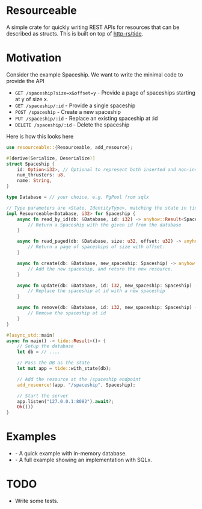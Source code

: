 # Resourceable

A simple crate for quickly writing REST APIs for resources that can be described as structs. This is built on top of [http-rs/tide](https://github.com/http-rs/tide).

# Motivation

Consider the example Spaceship. We want to write the minimal code to provide the API

- `GET /spaceship?size=x&offset=y` - Provide a page of spaceships starting at y of size x.
- `GET /spaceship/:id` - Provide a single spaceship
- `POST /spaceship` - Create a new spaceship
- `PUT /spaceship/:id` - Replace an existing spaceship at :id
- `DELETE /spaceship/:id` - Delete the spaceship

Here is how this looks here

```rust
use resourceable::{Resourceable, add_resource};

#[derive(Serialize, Deserialize)]
struct Spaceship {
    id: Option<i32>, // Optional to represent both inserted and non-inserted records
    num_thrusters: u8,
    name: String,
}

type Database = // your choice, e.g. PgPool from sqlx

// Type parameters are <State, IdentityType>, matching the state in tide
impl Resourceable<Database, i32> for Spaceship {
    async fn read_by_id(db: &Database, id: i32) -> anyhow::Result<Spaceship> {
        // Return a Spaceship with the given id from the database
    }

    async fn read_paged(db: &Database, size: u32, offset: u32) -> anyhow::Result<Spaceship> {
        // Return a page of spaceships of size with offset.
    }

    async fn create(db: &Database, new_spaceship: Spaceship) -> anyhow::Result<Spaceship> {
        // Add the new spaceship, and return the new resource.
    }

    async fn update(db: &Database, id: i32, new_spaceship: Spaceship) -> anyhow::Result<Spaceship> {
        // Replace the spaceship at id with a new spaceship
    }

    async fn remove(db: &Database, id: i32, new_spaceship: Spaceship) -> anyhow::Result<Spaceship> {
        // Remove the spaceship at id
    }
}

#[async_std::main]
async fn main() -> tide::Result<()> {
    // Setup the database
    let db = // ....

    // Pass the DB as the state
    let mut app = tide::with_state(db);

    // Add the resource at the /spaceship endpoint
    add_resource!(app, "/spaceship", Spaceship);

    // Start the server
    app.listen("127.0.0.1:8082").await?;
    Ok(())
}
```

# Examples

- [](examples/quickstart.rs) - A quick example with in-memory database.
- [](examples/sqlx-postgres) - A full example showing an implementation with SQLx.

# TODO

- Write some tests.
